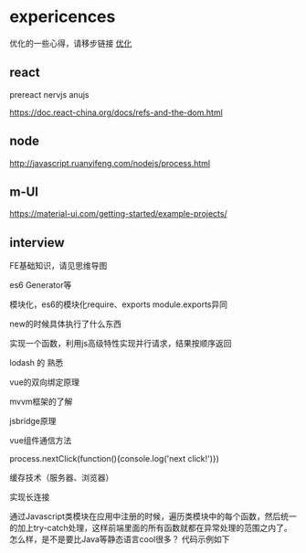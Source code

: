 # expericences
优化的一些心得，请移步链接 [优化](https://github.com/camelwu/experience/blob/master/md/optimize.md) 

## react 
prereact
nervjs
anujs

https://doc.react-china.org/docs/refs-and-the-dom.html

## node
http://javascript.ruanyifeng.com/nodejs/process.html


## m-UI
https://material-ui.com/getting-started/example-projects/

## interview

FE基础知识，请见思维导图

es6 Generator等

模块化，es6的模块化require、exports module.exports异同

new的时候具体执行了什么东西

实现一个函数，利用js高级特性实现并行请求，结果按顺序返回

lodash 的 熟悉

vue的双向绑定原理

mvvm框架的了解

jsbridge原理

vue组件通信方法

process.nextClick(function(){console.log('next click!')})


缓存技术（服务器、浏览器）

实现长连接

通过Javascript类模块在应用中注册的时候，遍历类模块中的每个函数，然后统一的加上try-catch处理，这样前端里面的所有函数就都在异常处理的范围之内了。怎么样，是不是要比Java等静态语言cool很多？ 代码示例如下
